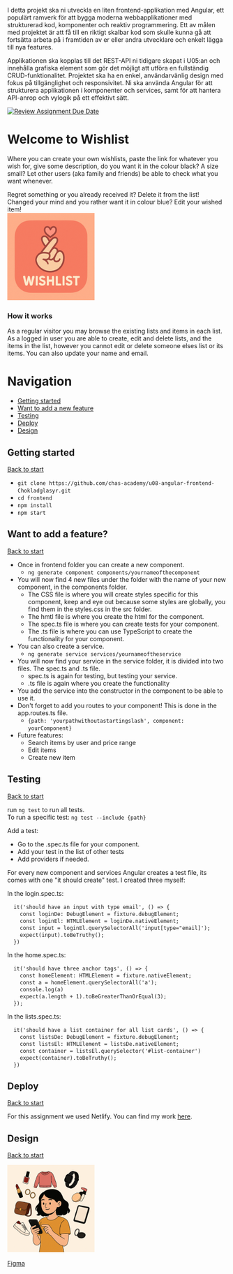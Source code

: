 I detta projekt ska ni utveckla en liten frontend-applikation med Angular, ett populärt ramverk för att bygga moderna webbapplikationer med strukturerad kod, komponenter och reaktiv programmering. Ett av målen med projektet är att få till en riktigt skalbar kod som skulle kunna gå att fortsätta arbeta på i framtiden av er eller andra utvecklare och enkelt lägga till nya features.

Applikationen ska kopplas till det REST-API ni tidigare skapat i U05:an och innehålla grafiska element som gör det möjligt att utföra en fullständig CRUD-funktionalitet. Projektet ska ha en enkel, användarvänlig design med fokus på tillgänglighet och responsivitet. Ni ska använda Angular för att strukturera applikationen i komponenter och services, samt för att hantera API-anrop och vylogik på ett effektivt sätt.  
   
[![Review Assignment Due Date](https://classroom.github.com/assets/deadline-readme-button-22041afd0340ce965d47ae6ef1cefeee28c7c493a6346c4f15d667ab976d596c.svg)](https://classroom.github.com/a/3hLk1m_7)
  
# Welcome to Wishlist
Where you can create your own wishlists, paste the link for whatever you wish for, give some description, do you want it in the colour black? A size small? 
Let other users (aka family and friends) be able to check what you want whenever. 

Regret something or you already received it? Delete it from the list! Changed your mind and you rather want it in colour blue? Edit your wished item!   
<img src="/assets/wishlist.logo.png" width="200px">  

### How it works
As a regular visitor you may browse the existing lists and items in each list.   
As a logged in user you are able to create, edit and delete lists, and the items in the list, however you cannot edit or delete someone elses list or its items. You can also update your name and email.    

# Navigation
+ [Getting started](#getting-started)
+ [Want to add a new feature](#want-to-add-a-feature)
+ [Testing](#testing)
+ [Deploy](#deploy)
+ [Design](#design)


## Getting started
[Back to start](#welcome-to-wishlist)  
  
+ ```git clone https://github.com/chas-academy/u08-angular-frontend-Chokladglasyr.git ```
+ ```cd frontend```
+ ```npm install```
+ ```npm start```

## Want to add a feature?
[Back to start](#welcome-to-wishlist)  
  
+ Once in frontend folder you can create a new component.
    - ```ng generate component components/yournameofthecomponent```
+ You will now find 4 new files under the folder with the name of your new component, in the components folder. 
    - The CSS file is where you will create styles specific for this component, keep and eye out because some styles are globally, you find them in the styles.css in the src folder.
    - The hmtl file is where you create the html for the component.
    - The spec.ts file is where you can create tests for your component.
    - The .ts file is where you can use TypeScript to create the functionality for your component.
+ You can also create a service.
    - ```ng generate service services/yournameoftheservice```
+ You will now find your service in the service folder, it is divided into two files. The spec.ts and .ts file. 
    - spec.ts is again for testing, but testing your service.
    - .ts file is again where you create the functionality
+ You add the service into the constructor in the component to be able to use it. 
+ Don't forget to add you routes to your component! This is done in the app.routes.ts file.
    - ```{path: 'yourpathwithoutastartingslash', component: yourComponent}```
+ Future features:
    - Search items by user and price range
    - Edit items
    - Create new item
  
   
## Testing
[Back to start](#welcome-to-wishlist)  
  
run ```ng test``` to run all tests.  
To run a specific test: ```ng test --include {path}```  

Add a test:
+ Go to the .spec.ts file for your component.
+ Add your test in the list of other tests
+ Add providers if needed. 

For every new component and services Angular creates a test file, its comes with one "it should create" test. I created three myself:  
  
In the login.spec.ts:  
```
  it('should have an input with type email', () => {
    const loginDe: DebugElement = fixture.debugElement;
    const loginEl: HTMLElement = loginDe.nativeElement;
    const input = loginEl.querySelectorAll('input[type="email]');
    expect(input).toBeTruthy();
  })
  ```

In the home.spec.ts:  
```
  it('should have three anchor tags', () => {
    const homeElement: HTMLElement = fixture.nativeElement;
    const a = homeElement.querySelectorAll('a');
    console.log(a)
    expect(a.length + 1).toBeGreaterThanOrEqual(3);
  });
  ```
    
In the lists.spec.ts:
```
  it('should have a list container for all list cards', () => {
    const listsDe: DebugElement = fixture.debugElement;
    const listsEl: HTMLElement = listsDe.nativeElement;
    const container = listsEl.querySelector('#list-container')
    expect(container).toBeTruthy();
  })
  ```


## Deploy  
[Back to start](#welcome-to-wishlist)  
  
For this assignment we used Netlify. You can find my work [here]().

## Design
[Back to start](#welcome-to-wishlist)  
  
<img src="/assets/wishlist.png" width="200px">    
  
[Figma](https://www.figma.com/design/VDilkI4u1PNdBnRvvUf8nw/U06?node-id=15-189&t=IT5BfNWCtzmFGOkz-1)